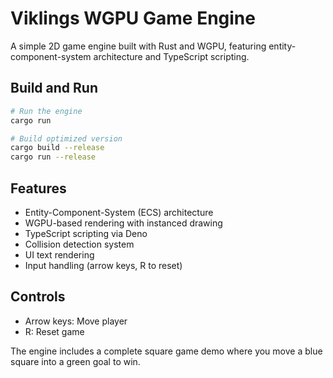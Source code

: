 # Viklings WGPU Game Engine

A simple 2D game engine built with Rust and WGPU, featuring entity-component-system architecture and TypeScript scripting.

## Build and Run

```bash
# Run the engine
cargo run

# Build optimized version
cargo build --release
cargo run --release
```

## Features

- Entity-Component-System (ECS) architecture
- WGPU-based rendering with instanced drawing
- TypeScript scripting via Deno
- Collision detection system
- UI text rendering
- Input handling (arrow keys, R to reset)

## Controls

- Arrow keys: Move player
- R: Reset game

The engine includes a complete square game demo where you move a blue square into a green goal to win.